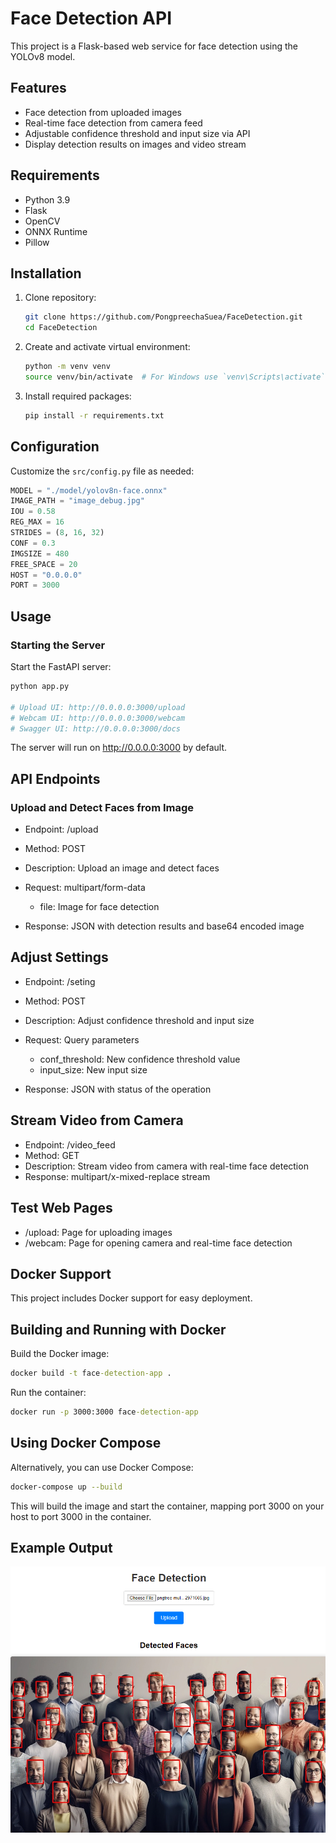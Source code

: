 # Face Detection API

This project is a Flask-based web service for face detection using the YOLOv8 model.

## Features
- Face detection from uploaded images
- Real-time face detection from camera feed
- Adjustable confidence threshold and input size via API
- Display detection results on images and video stream

## Requirements
- Python 3.9
- Flask
- OpenCV
- ONNX Runtime
- Pillow

## Installation
1. Clone repository:
    ```bash
    git clone https://github.com/PongpreechaSuea/FaceDetection.git
    cd FaceDetection
    ```
2. Create and activate virtual environment:
    ```bash
    python -m venv venv
    source venv/bin/activate  # For Windows use `venv\Scripts\activate`
    ```
3. Install required packages:
    ```bash
    pip install -r requirements.txt
    ```

## Configuration
Customize the `src/config.py` file as needed:
```python
MODEL = "./model/yolov8n-face.onnx"
IMAGE_PATH = "image_debug.jpg"
IOU = 0.58
REG_MAX = 16
STRIDES = (8, 16, 32)
CONF = 0.3
IMGSIZE = 480
FREE_SPACE = 20 
HOST = "0.0.0.0"
PORT = 3000
```

## Usage
### Starting the Server

Start the FastAPI server:

```python
python app.py

# Upload UI: http://0.0.0.0:3000/upload
# Webcam UI: http://0.0.0.0:3000/webcam
# Swagger UI: http://0.0.0.0:3000/docs
```
The server will run on http://0.0.0.0:3000 by default.


## API Endpoints
### Upload and Detect Faces from Image

- Endpoint: /upload
- Method: POST
- Description: Upload an image and detect faces
- Request: multipart/form-data
    
    - file: Image for face detection


- Response: JSON with detection results and base64 encoded image

## Adjust Settings

- Endpoint: /seting
- Method: POST
- Description: Adjust confidence threshold and input size
- Request: Query parameters

    - conf_threshold: New confidence threshold value
    - input_size: New input size


- Response: JSON with status of the operation

## Stream Video from Camera

- Endpoint: /video_feed
- Method: GET
- Description: Stream video from camera with real-time face detection
- Response: multipart/x-mixed-replace stream

## Test Web Pages

- /upload: Page for uploading images
- /webcam: Page for opening camera and real-time face detection


## Docker Support
This project includes Docker support for easy deployment.

## Building and Running with Docker

Build the Docker image:
```cmd
docker build -t face-detection-app .
```

Run the container:
```cmd
docker run -p 3000:3000 face-detection-app
```

## Using Docker Compose
Alternatively, you can use Docker Compose:
``` bash
docker-compose up --build
```

This will build the image and start the container, mapping port 3000 on your host to port 3000 in the container.

## Example Output

<p align="center">
  <img src="./images/image1.png" alt="Project Logo" width="750"/>
</p>
